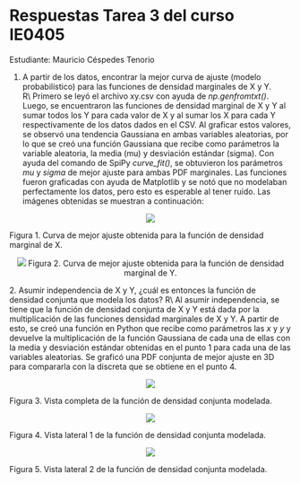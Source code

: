 # Respuestas Tarea 3 del curso IE0405
Estudiante: Mauricio Céspedes Tenorio  

1. A partir de los datos, encontrar la mejor curva de ajuste (modelo probabilístico) para las funciones de densidad marginales de X y Y.  
R\ Primero se leyó el archivo xy.csv con ayuda de <em>np.genfromtxt()</em>. Luego, se encuentraron las funciones de densidad marginal de X y Y al sumar todos los Y para cada valor de X y al sumar los X para cada Y respectivamente de los datos dados en el CSV. Al graficar estos valores, se observó una tendencia Gaussiana en ambas variables aleatorias, por lo que se creó una función Gaussiana que recibe como parámetros la variable aleatoria, la media (mu) y desviación estándar (sigma). Con ayuda del comando de SpiPy <em>curve_fit()</em>, se obtuvieron los parámetros <em>mu</em> y <em>sigma</em> de mejor ajuste para ambas PDF marginales. Las funciones fueron graficadas con ayuda de Matplotlib y se notó que no modelaban perfectamente los datos, pero esto es esperable al tener ruido. Las imágenes obtenidas se muestran a continuación:  
<p align="center">
  <img src="Gráficas_punto_1/curva_ajuste_X.png"/>
  <figcaption>Figura 1. Curva de mejor ajuste obtenida para la función de densidad marginal de X.</figcaption>
</p>  
<p align="center">
  <img src="Gráficas_punto_1/curva_ajuste_Y.png"/>
  Figura 2. Curva de mejor ajuste obtenida para la función de densidad marginal de Y.
</p>  
2. Asumir independencia de X y Y, ¿cuál es entonces la función de densidad conjunta que modela los datos?  
R\ Al asumir independencia, se tiene que la función de densidad conjunta de X y Y está dada por la multiplicación de las funciones densidad marginales de X y Y. A partir de esto, se creó una función en Python que recibe como parámetros las <em>x</em> y <em>y</em> y devuelve la multiplicación de la función Gaussiana de cada una de ellas con la media y desviación estándar obtenidas en el punto 1 para cada una de las variables aleatorias. Se graficó una PDF conjunta de mejor ajuste en 3D para compararla con la discreta que se obtiene en el punto 4.  
<p align="center">
  <img src="Gráficas_punto_2/curva_ajuste_XY_a.png"/>
  <figcaption>Figura 3. Vista completa de la función de densidad conjunta modelada.</figcaption>
</p>  
<p align="center">
  <img src="Gráficas_punto_2/curva_ajuste_XY_b.png"/>
  <figcaption>Figura 4. Vista lateral 1 de la función de densidad conjunta modelada.</figcaption>
</p>  
<p align="center">
  <img src="Gráficas_punto_2/curva_ajuste_XY_c.png"/>
  <figcaption>Figura 5. Vista lateral 2 de la función de densidad conjunta modelada.</figcaption>
</p>  
